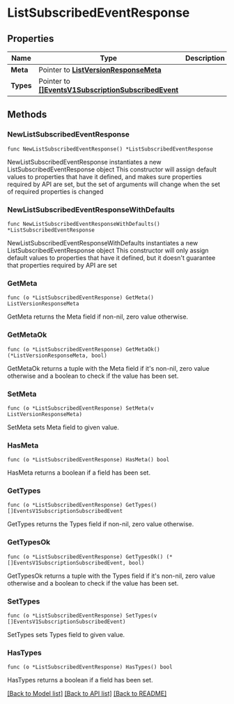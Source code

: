 # ListSubscribedEventResponse

## Properties

Name | Type | Description | Notes
------------ | ------------- | ------------- | -------------
**Meta** | Pointer to [**ListVersionResponseMeta**](ListVersionResponse_meta.md) |  | [optional] 
**Types** | Pointer to [**[]EventsV1SubscriptionSubscribedEvent**](EventsV1SubscriptionSubscribedEvent.md) |  | [optional] 

## Methods

### NewListSubscribedEventResponse

`func NewListSubscribedEventResponse() *ListSubscribedEventResponse`

NewListSubscribedEventResponse instantiates a new ListSubscribedEventResponse object
This constructor will assign default values to properties that have it defined,
and makes sure properties required by API are set, but the set of arguments
will change when the set of required properties is changed

### NewListSubscribedEventResponseWithDefaults

`func NewListSubscribedEventResponseWithDefaults() *ListSubscribedEventResponse`

NewListSubscribedEventResponseWithDefaults instantiates a new ListSubscribedEventResponse object
This constructor will only assign default values to properties that have it defined,
but it doesn't guarantee that properties required by API are set

### GetMeta

`func (o *ListSubscribedEventResponse) GetMeta() ListVersionResponseMeta`

GetMeta returns the Meta field if non-nil, zero value otherwise.

### GetMetaOk

`func (o *ListSubscribedEventResponse) GetMetaOk() (*ListVersionResponseMeta, bool)`

GetMetaOk returns a tuple with the Meta field if it's non-nil, zero value otherwise
and a boolean to check if the value has been set.

### SetMeta

`func (o *ListSubscribedEventResponse) SetMeta(v ListVersionResponseMeta)`

SetMeta sets Meta field to given value.

### HasMeta

`func (o *ListSubscribedEventResponse) HasMeta() bool`

HasMeta returns a boolean if a field has been set.

### GetTypes

`func (o *ListSubscribedEventResponse) GetTypes() []EventsV1SubscriptionSubscribedEvent`

GetTypes returns the Types field if non-nil, zero value otherwise.

### GetTypesOk

`func (o *ListSubscribedEventResponse) GetTypesOk() (*[]EventsV1SubscriptionSubscribedEvent, bool)`

GetTypesOk returns a tuple with the Types field if it's non-nil, zero value otherwise
and a boolean to check if the value has been set.

### SetTypes

`func (o *ListSubscribedEventResponse) SetTypes(v []EventsV1SubscriptionSubscribedEvent)`

SetTypes sets Types field to given value.

### HasTypes

`func (o *ListSubscribedEventResponse) HasTypes() bool`

HasTypes returns a boolean if a field has been set.


[[Back to Model list]](../README.md#documentation-for-models) [[Back to API list]](../README.md#documentation-for-api-endpoints) [[Back to README]](../README.md)


